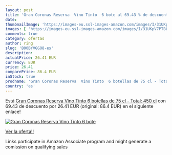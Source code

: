 ```yaml
---
layout: post
title: 'Gran Coronas Reserva  Vino Tinto  6 bote al 69.43 % de descuento'
date: 
thumbnailImage: 'https://images-eu.ssl-images-amazon.com/images/I/31UKpV7PTBL._SL200_.jpg'
images: [ 'https://images-eu.ssl-images-amazon.com/images/I/31UKpV7PTBL._SL200_.jpg' ]
comments: true
category: ofertas
author: ring
slug: 'B00BYVGGO8-es'
description:
actualPrice: 26.41 EUR
currency: EUR
price: 26.41
comparePrice: 86.4 EUR
inStock: true
prodname: 'Gran Coronas Reserva  Vino Tinto  6 botellas de 75 cl - Total: 450 cl'
country: 'es'
---
```


Está [Gran Coronas Reserva  Vino Tinto  6 botellas de 75 cl - Total: 450 cl](https://www.amazon.es/dp/B00BYVGGO8/?tag=tolees-21) con 69.43 de descuento por 26.41 EUR (original: 86.4 EUR) en el siguiente enlace!

[![Gran Coronas Reserva  Vino Tinto  6 bote](https://images-eu.ssl-images-amazon.com/images/I/31UKpV7PTBL._SL200_.jpg)](https://www.amazon.es/dp/B00BYVGGO8/?tag=tolees-21)

[Ver la oferta!!](https://www.amazon.es/dp/B00BYVGGO8/?tag=tolees-21)

Links participate in Amazon Associate program and might generate a comission on qualifying sales



